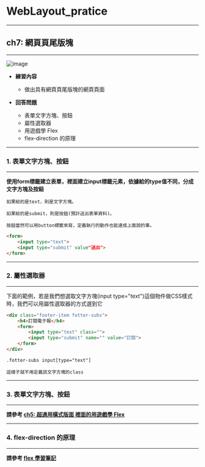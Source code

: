 # WebLayout_pratice

***
## ch7: 網頁頁尾版塊
***

![image](https://github.com/JohnnyOfSnow/WebLayout_pratice/blob/master/ch5/image/ch7hw.jpg)

* **練習內容**
  * 做出具有網頁頁尾版塊的網頁頁面

* **回答問題**
  * 表單文字方塊、按鈕
  * 屬性選取器
  * 用遊戲學 Flex
  * flex-direction 的原理

***
### 1. 表單文字方塊、按鈕
***

**使用form標籤建立表單，裡面建立input標籤元素，依據給的type值不同，分成文字方塊及按鈕**

``如果給的是text，則是文字方塊。``

``如果給的是submit，則是按鈕(預計送出表單資料)。``

``按鈕當然可以用button標籤來寫，定義執行的動作也能達成上面說的事。``

```html
<form>
	<input type="text">
	<input type="submit" value"送出">
</form>
```

***
### 2. 屬性選取器
***

下面的範例，若是我們想選取文字方塊(input type="text")這個物件做CSS樣式時，我們可以用屬性選取器的方式選到它

```html
<div class="footer-item fotter-subs">
	<h4>訂閱電子報</h4>
	<form>
		<input type="text" class="">
		<input type="submit" name="" value="訂閱">
	</form>
</div>
```

``.fotter-subs input[type="text"]``

``這樣子就不用定義該文字方塊的class``

***
### 3. 表單文字方塊、按鈕
***

**請參考 [ch5: 超通用橫式版面 裡面的用遊戲學 Flex](https://github.com/JohnnyOfSnow/WebLayout_pratice/tree/master/ch5)**

***
### 4. flex-direction 的原理
***

**請參考 [flex 學習筆記](https://github.com/JohnnyOfSnow/WebLayout_pratice/tree/master/flex)**